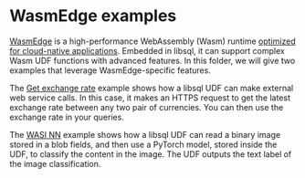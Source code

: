 # WasmEdge examples

[WasmEdge](https://github.com/WasmEdge/WasmEdge) is a high-performance WebAssembly (Wasm) runtime [optimized for cloud-native applications](https://wasmedge.org/docs/develop/wasmedge/features). Embedded in libsql, it can support complex Wasm UDF functions with advanced features. In this folder, we will give two examples that leverage WasmEdge-specific features.

The [Get exchange rate](get_exchange_rate/) example shows how a libsql UDF can make external web service calls. In this case, it makes an HTTPS request to get the latest exchange rate between any two pair of currencies. You can then use the exchange rate in your queries.

The [WASI NN](wasi_nn_udf/) example shows how a libsql UDF can read a binary image stored in a blob fields, and then use a PyTorch model, stored inside the UDF, to classify the content in the image. The UDF outputs the text label of the image classification.
